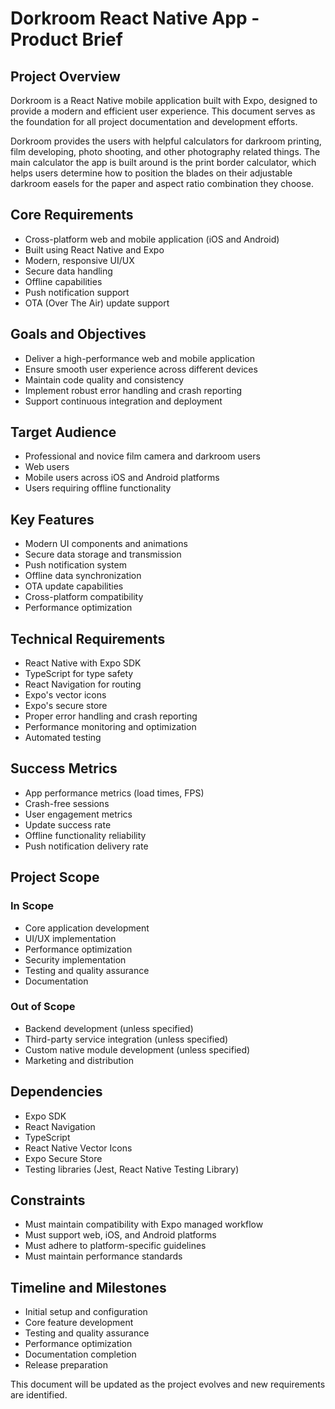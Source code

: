 # Dorkroom React Native App - Product Brief

## Project Overview

Dorkroom is a React Native mobile application built with Expo, designed to provide a modern and efficient user experience. This document serves as the foundation for all project documentation and development efforts.

Dorkroom provides the users with helpful calculators for darkroom printing, film developing, photo shooting, and other photography related things. The main calculator the app is built around is the print border calculator, which helps users determine how to position the blades on their adjustable darkroom easels for the paper and aspect ratio combination they choose.

## Core Requirements

- Cross-platform web and mobile application (iOS and Android)
- Built using React Native and Expo
- Modern, responsive UI/UX
- Secure data handling
- Offline capabilities
- Push notification support
- OTA (Over The Air) update support

## Goals and Objectives

- Deliver a high-performance web and mobile application
- Ensure smooth user experience across different devices
- Maintain code quality and consistency
- Implement robust error handling and crash reporting
- Support continuous integration and deployment

## Target Audience

- Professional and novice film camera and darkroom users
- Web users
- Mobile users across iOS and Android platforms
- Users requiring offline functionality

## Key Features

- Modern UI components and animations
- Secure data storage and transmission
- Push notification system
- Offline data synchronization
- OTA update capabilities
- Cross-platform compatibility
- Performance optimization

## Technical Requirements

- React Native with Expo SDK
- TypeScript for type safety
- React Navigation for routing
- Expo's vector icons
- Expo's secure store
- Proper error handling and crash reporting
- Performance monitoring and optimization
- Automated testing

## Success Metrics

- App performance metrics (load times, FPS)
- Crash-free sessions
- User engagement metrics
- Update success rate
- Offline functionality reliability
- Push notification delivery rate

## Project Scope

### In Scope

- Core application development
- UI/UX implementation
- Performance optimization
- Security implementation
- Testing and quality assurance
- Documentation

### Out of Scope

- Backend development (unless specified)
- Third-party service integration (unless specified)
- Custom native module development (unless specified)
- Marketing and distribution

## Dependencies

- Expo SDK
- React Navigation
- TypeScript
- React Native Vector Icons
- Expo Secure Store
- Testing libraries (Jest, React Native Testing Library)

## Constraints

- Must maintain compatibility with Expo managed workflow
- Must support web, iOS, and Android platforms
- Must adhere to platform-specific guidelines
- Must maintain performance standards

## Timeline and Milestones

- Initial setup and configuration
- Core feature development
- Testing and quality assurance
- Performance optimization
- Documentation completion
- Release preparation

This document will be updated as the project evolves and new requirements are identified.
